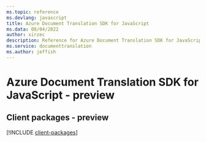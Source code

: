 ```yaml
---
ms.topic: reference
ms.devlang: javascript
title: Azure Document Translation SDK for JavaScript
ms.data: 08/04/2022
author: xirzec
description: Reference for Azure Document Translation SDK for JavaScript
ms.service: documenttranslation
ms.author: jeffish
---
```

# Azure Document Translation SDK for JavaScript - preview

## Client packages - preview
[!INCLUDE [client-packages](document-translation-client-index.md)]